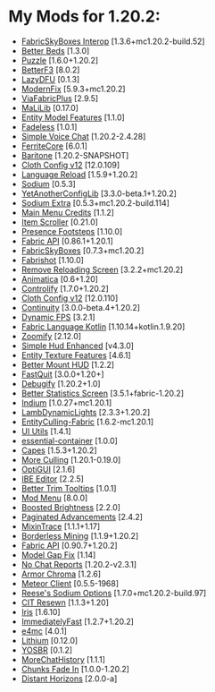 # My Mods for 1.20.2:
- [FabricSkyBoxes Interop](https://modrinth.com/mod/HpdHOPOp) [1.3.6+mc1.20.2-build.52]
- [Better Beds](https://modrinth.com/mod/kKwy3HU9) [1.3.0]
- [Puzzle](https://modrinth.com/mod/3IuO68q1) [1.6.0+1.20.2]
- [BetterF3](https://modrinth.com/mod/8shC1gFX) [8.0.2]
- [LazyDFU](https://modrinth.com/mod/hvFnDODi) [0.1.3]
- [ModernFix](https://modrinth.com/mod/nmDcB62a) [5.9.3+mc1.20.2]
- [ViaFabricPlus](https://modrinth.com/mod/rIC2XJV4) [2.9.5]
- [MaLiLib](https://www.curseforge.com/projects/303119) [0.17.0]
- [Entity Model Features](https://modrinth.com/mod/4I1XuqiY) [1.1.0]
- [Fadeless](https://modrinth.com/mod/ncKjyGm3) [1.0.1]
- [Simple Voice Chat](https://modrinth.com/mod/9eGKb6K1) [1.20.2-2.4.28]
- [FerriteCore](https://modrinth.com/mod/uXXizFIs) [6.0.1]
- [Baritone](https://github.com/cabaletta/baritone) [1.20.2-SNAPSHOT]
- [Cloth Config v12](https://minecraft.curseforge.com/projects/cloth-config) [12.0.109]
- [Language Reload](https://modrinth.com/mod/uLbm7CG6) [1.5.9+1.20.2]
- [Sodium](https://modrinth.com/mod/AANobbMI) [0.5.3]
- [YetAnotherConfigLib](https://modrinth.com/mod/1eAoo2KR) [3.3.0-beta.1+1.20.2]
- [Sodium Extra](https://modrinth.com/mod/PtjYWJkn) [0.5.3+mc1.20.2-build.114]
- [Main Menu Credits](https://modrinth.com/mod/qJDfP7WN) [1.1.2]
- [Item Scroller](https://www.curseforge.com/projects/242064) [0.21.0]
- [Presence Footsteps](https://modrinth.com/mod/rcTfTZr3) [1.10.0]
- [Fabric API](https://modrinth.com/mod/P7dR8mSH) [0.86.1+1.20.1]
- [FabricSkyBoxes](https://modrinth.com/mod/YBz7DOs8) [0.7.3+mc1.20.2]
- [Fabrishot](https://modrinth.com/mod/3qsfQtE9) [1.10.0]
- [Remove Reloading Screen](https://www.curseforge.com/projects/833233) [3.2.2+mc1.20.2]
- [Animatica](https://modrinth.com/mod/PRN43VSY) [0.6+1.20]
- [Controlify](https://modrinth.com/mod/DOUdJVEm) [1.7.0+1.20.2]
- [Cloth Config v12](https://modrinth.com/mod/9s6osm5g) [12.0.110]
- [Continuity](https://modrinth.com/mod/1IjD5062) [3.0.0-beta.4+1.20.2]
- [Dynamic FPS](https://modrinth.com/mod/LQ3K71Q1) [3.2.1]
- [Fabric Language Kotlin](https://modrinth.com/mod/Ha28R6CL) [1.10.14+kotlin.1.9.20]
- [Zoomify](https://modrinth.com/mod/w7ThoJFB) [2.12.0]
- [Simple Hud Enhanced](https://modrinth.com/mod/PE656UHx) [v4.3.0]
- [Entity Texture Features](https://modrinth.com/mod/BVzZfTc1) [4.6.1]
- [Better Mount HUD](https://modrinth.com/mod/kqJFAPU9) [1.2.2]
- [FastQuit](https://modrinth.com/mod/x1hIzbuY) [3.0.0+1.20+]
- [Debugify](https://modrinth.com/mod/QwxR6Gcd) [1.20.2+1.0]
- [Better Statistics Screen](https://modrinth.com/mod/n6PXGAoM) [3.5.1+fabric-1.20.2]
- [Indium](https://modrinth.com/mod/Orvt0mRa) [1.0.27+mc1.20.1]
- [LambDynamicLights](https://modrinth.com/mod/yBW8D80W) [2.3.3+1.20.2]
- [EntityCulling-Fabric](https://modrinth.com/mod/NNAgCjsB) [1.6.2-mc1.20.1]
- [UI Utils](https://ui-utils.com/) [1.4.1]
- [essential-container](https://modrinth.com/mod/k2ZPuTBm) [1.0.0]
- [Capes](https://modrinth.com/mod/89Wsn8GD) [1.5.3+1.20.2]
- [More Culling](https://modrinth.com/mod/51shyZVL) [1.20.1-0.19.0]
- [OptiGUI](https://modrinth.com/mod/JuksLGBQ) [2.1.6]
- [IBE Editor](https://modrinth.com/mod/E9sX1ncV) [2.2.5]
- [Better Trim Tooltips](https://modrinth.com/mod/WMoUFmXc) [1.0.1]
- [Mod Menu](https://modrinth.com/mod/mOgUt4GM) [8.0.0]
- [Boosted Brightness](https://www.curseforge.com/projects/386460) [2.2.0]
- [Paginated Advancements](https://modrinth.com/mod/pJogNFap) [2.4.2]
- [MixinTrace](https://modrinth.com/mod/sGmHWmeL) [1.1.1+1.17]
- [Borderless Mining](https://modrinth.com/mod/kYq5qkSL) [1.1.9+1.20.2]
- [Fabric API](https://fabricmc.net) [0.90.7+1.20.2]
- [Model Gap Fix](https://modrinth.com/mod/QdG47OkI) [1.14]
- [No Chat Reports](https://modrinth.com/mod/qQyHxfxd) [1.20.2-v2.3.1]
- [Armor Chroma](https://modrinth.com/mod/pJnbPs9G) [1.2.6]
- [Meteor Client](https://meteorclient.com) [0.5.5-1968]
- [Reese's Sodium Options](https://modrinth.com/mod/Bh37bMuy) [1.7.0+mc1.20.2-build.97]
- [CIT Resewn](https://modrinth.com/mod/otVJckYQ) [1.1.3+1.20]
- [Iris](https://modrinth.com/mod/YL57xq9U) [1.6.10]
- [ImmediatelyFast](https://modrinth.com/mod/5ZwdcRci) [1.2.7+1.20.2]
- [e4mc](https://modrinth.com/mod/qANg5Jrr) [4.0.1]
- [Lithium](https://modrinth.com/mod/gvQqBUqZ) [0.12.0]
- [YOSBR](https://modrinth.com/mod/WwbubTsV) [0.1.2]
- [MoreChatHistory](https://modrinth.com/mod/8qkXwOnk) [1.1.1]
- [Chunks Fade In](https://modrinth.com/mod/JaNmzvA8) [1.0.0-1.20.2]
- [Distant Horizons](https://modrinth.com/mod/uCdwusMi) [2.0.0-a]

